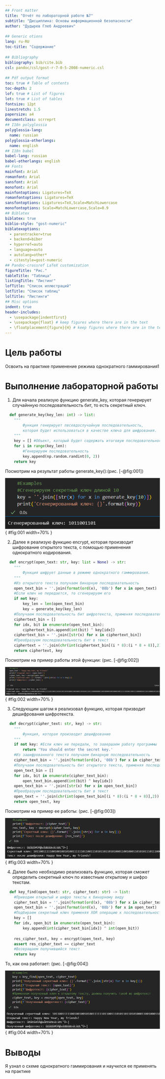 ```yaml
---
## Front matter
title: "Отчёт по лабораторной работе №7"
subtitle: "Дисциплина: Основы информационной безопасности"
author: "Дудырев Глеб Андреевич"

## Generic otions
lang: ru-RU
toc-title: "Содержание"

## Bibliography
bibliography: bib/cite.bib
csl: pandoc/csl/gost-r-7-0-5-2008-numeric.csl

## Pdf output format
toc: true # Table of contents
toc-depth: 2
lof: true # List of figures
lot: true # List of tables
fontsize: 12pt
linestretch: 1.5
papersize: a4
documentclass: scrreprt
## I18n polyglossia
polyglossia-lang:
  name: russian
polyglossia-otherlangs:
  name: english
## I18n babel
babel-lang: russian
babel-otherlangs: english
## Fonts
mainfont: Arial
romanfont: Arial
sansfont: Arial
monofont: Arial
mainfontoptions: Ligatures=TeX
romanfontoptions: Ligatures=TeX
sansfontoptions: Ligatures=TeX,Scale=MatchLowercase
monofontoptions: Scale=MatchLowercase,Scale=0.9
## Biblatex
biblatex: true
biblio-style: "gost-numeric"
biblatexoptions:
  - parentracker=true
  - backend=biber
  - hyperref=auto
  - language=auto
  - autolang=other*
  - citestyle=gost-numeric
## Pandoc-crossref LaTeX customization
figureTitle: "Рис."
tableTitle: "Таблица"
listingTitle: "Листинг"
lofTitle: "Список иллюстраций"
lotTitle: "Список таблиц"
lolTitle: "Листинги"
## Misc options
indent: true
header-includes:
  - \usepackage{indentfirst}
  - \usepackage{float} # keep figures where there are in the text
  - \floatplacement{figure}{H} # keep figures where there are in the text
---
```


# Цель работы

Освоить на практике применение режима однократного гаммирования1

# Выполнение лабораторной работы

1. Для начала реализую функцию generate_key, которая генерирует случайнную последовательность бит, то есть секретный ключ.

```Python
  def generate_key(key_len: int) -> list:
    """
        Функция генерирует пвсевдослучайную последовательность, 
        которая будет использоваться в качестве ключа для шифрования.
    """
    key = [] #Объект, который будет содержать итоговую последовательность
    for i in range(key_len):
        #Генерируем последовательность
        key.append(np.random.randint(0, 2))
    return key
```

Посмотрим на результат работы generate_key():(рис. [-@fig:001])

![Функция generate_key()](image/1.png){ #fig:001 width=70% }

2. Далее я реализую функцию encrypt, которая производит шифрование открытого текста, с помощью применения однократного кодирования. 

```Python
  def encrypt(open_text: str, key: list = None) -> str:
    """
        Функция шифрует данные в режиме однократного гаммирования.
    """
    #Из открытого текста получаем бинарную последовательность
    open_text_bin = ''.join(format(ord(x), '08b') for x in open_text)
    #Если ключ не передается, то сгенерируем его
    if not key:
        key_len = len(open_text_bin)
        key = generate_key(key_len)
    #Получаем последовательность бит шифротекста, применяя последовательно XOR к биту из открытого текста и  соответсвующему биту из  секретного ключа
    ciphertext_bin = []
    for idx, bit in enumerate(open_text_bin):
        ciphertext_bin.append(int(bit) ^ key[idx])
    ciphertext_bin = ''.join([str(x) for x in ciphertext_bin])
    #Преобразуем последовательность бит в текст
    ciphertext = ''.join(chr(int(ciphertext_bin[(i * 8):(i * 8 + 8)],2)) for i in range(len(ciphertext_bin) // 8))
    return ciphertext, key
```

Посмотрим на пример работы этой функции: (рис. [-@fig:002])

![Функция encrypt()](image/2.png){ #fig:002 width=70% }

3. Следующим шагом я реализовал функцию, которая призводит дешифрования шифротекста.

```Python
  def decrypt(cipher_text: str, key) -> str:
    """
        Функция, которая производит дешифрование
    """
    if not key: #Если ключ не передали, то завершаем работу программы
        return 'You should enter the secret key.'
    #Из зашифрованного текста получаем бинарную последовательность
    cipher_text_bin = ''.join(format(ord(x), '08b') for x in cipher_text)
    #Получаем последовательность бит открытого текста, применяя последовательно XOR к биту из шифротекста и соответсвующему биту из секретного ключа
    open_text_bin = []
    for idx, bit in enumerate(cipher_text_bin):
        open_text_bin.append(int(bit) ^ key[idx])
    open_text_bin = ''.join([str(x) for x in open_text_bin])
    #Преобразуем последовательность бит в текст
    open_text = ''.join(chr(int(open_text_bin[(i * 8):(i * 8 + 8)],2)) for i in range(len(open_text_bin) // 8))
    return open_text, key
```

Посмотрим на пример ее работы: (рис. [-@fig:003])

![Функция decrypt()](image/3.png){ #fig:003 width=70% }

4. Далее было необходимо реализовать функцию, которая сможет определить секретный ключ по известным открытому и шифро текстам.

```Python
  def key_find(open_text: str, cipher_text: str) -> list:
    #Приводим открытый и шифро тексты к бинарному виду
    cipher_text_bin = ''.join(format(ord(x), '08b') for x in cipher_text)
    open_text_bin = ''.join(format(ord(x), '08b') for x in open_text)
    #Подбираем секретный ключ применяя XOR операцию к последовательностям битов открытого и шифро текстов
    key = []
    for idx, open_bit in enumerate(open_text_bin):
        key.append(int(cipher_text_bin[idx]) ^ int(open_bit))
    
    res_cipher_text, key = encrypt(open_text, key)
    assert res_cipher_text == cipher_text    
    #Возвращаем получившийся текст
    return key
```

То, как она работает: (рис. [-@fig:004])

![Функция key_find()](image/4.png){ #fig:004 width=70% }


# Выводы

Я узнал о схеме однократного гаммирования и научился ее применять на практике
